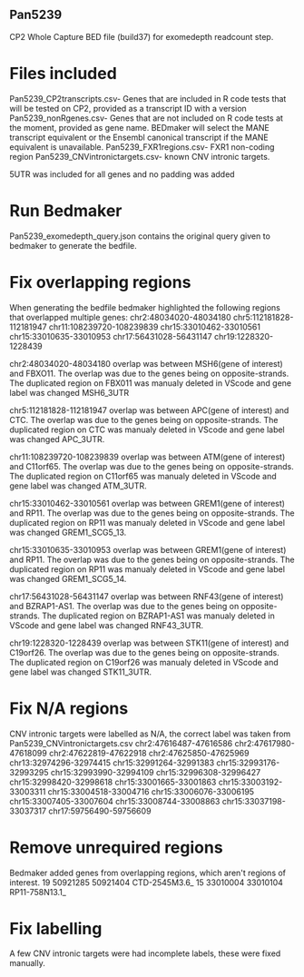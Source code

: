 ## Pan5239

CP2 Whole Capture BED file (build37) for exomedepth readcount step.

# Files included
Pan5239_CP2transcripts.csv- Genes that are included in R code tests that will be tested on CP2, provided as a transcript ID with a version
Pan5239_nonRgenes.csv- Genes that are not included on R code tests at the moment, provided as gene name. BEDmaker will select the MANE transcript equivalent or the Ensembl canonical transcript if the MANE equivalent is unavailable.
Pan5239_FXR1regions.csv- FXR1 non-coding region
Pan5239_CNVintronictargets.csv- known CNV intronic targets.

5UTR was included for all genes and no padding was added

# Run Bedmaker
Pan5239_exomedepth_query.json contains the original query given to bedmaker to generate the bedfile.

# Fix overlapping regions
When generating the bedfile bedmaker highlighted the following regions that overlapped multiple genes:
chr2:48034020-48034180
chr5:112181828-112181947
chr11:108239720-108239839
chr15:33010462-33010561
chr15:33010635-33010953
chr17:56431028-56431147
chr19:1228320-1228439

chr2:48034020-48034180 overlap was between MSH6(gene of interest) and FBXO11. The overlap was due to the genes being on opposite-strands. The duplicated region on FBX011 was manualy deleted in VScode and gene label was changed MSH6_3UTR

chr5:112181828-112181947 overlap was between APC(gene of interest) and CTC. The overlap was due to the genes being on opposite-strands. The duplicated region on CTC was manualy deleted in VScode and gene label was changed APC_3UTR.

chr11:108239720-108239839 overlap was between ATM(gene of interest) and C11orf65. The overlap was due to the genes being on opposite-strands. The duplicated region on C11orf65 was manualy deleted in VScode and gene label was changed ATM_3UTR.

chr15:33010462-33010561 overlap was between GREM1(gene of interest) and RP11. The overlap was due to the genes being on opposite-strands. The duplicated region on RP11 was manualy deleted in VScode and gene label was changed GREM1_SCG5_13.

chr15:33010635-33010953 overlap was between GREM1(gene of interest) and RP11. The overlap was due to the genes being on opposite-strands. The duplicated region on RP11 was manualy deleted in VScode and gene label was changed GREM1_SCG5_14.

chr17:56431028-56431147 overlap was between RNF43(gene of interest) and BZRAP1-AS1. The overlap was due to the genes being on opposite-strands. The duplicated region on BZRAP1-AS1 was manualy deleted in VScode and gene label was changed RNF43_3UTR.

chr19:1228320-1228439 overlap was between STK11(gene of interest) and C19orf26. The overlap was due to the genes being on opposite-strands. The duplicated region on C19orf26 was manualy deleted in VScode and gene label was changed STK11_3UTR.

# Fix N/A regions

CNV intronic targets were labelled as N/A, the correct label was taken from Pan5239_CNVintronictargets.csv
chr2:47616487-47616586
chr2:47617980-47618099
chr2:47622819-47622918
chr2:47625850-47625969
chr13:32974296-32974415
chr15:32991264-32991383
chr15:32993176-32993295
chr15:32993990-32994109
chr15:32996308-32996427
chr15:32998420-32998618
chr15:33001665-33001863
chr15:33003192-33003311
chr15:33004518-33004716
chr15:33006076-33006195
chr15:33007405-33007604
chr15:33008744-33008863
chr15:33037198-33037317
chr17:59756490-59756609

# Remove unrequired regions
Bedmaker added genes from overlapping regions, which aren't regions of interest.
19	50921285	50921404	CTD-2545M3.6_
15	33010004	33010104	RP11-758N13.1_

# Fix labelling
A few CNV intronic targets were had incomplete labels, these were fixed manually.